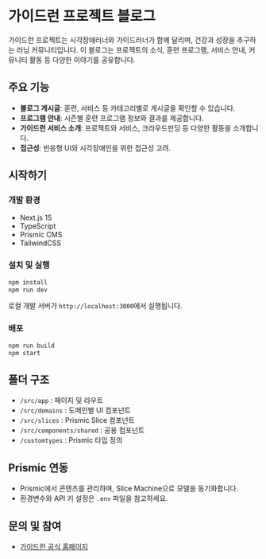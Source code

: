 # 가이드런 프로젝트 블로그

가이드런 프로젝트는 시각장애러너와 가이드러너가 함께 달리며, 건강과 성장을 추구하는 러닝 커뮤니티입니다. 이 블로그는 프로젝트의 소식, 훈련 프로그램, 서비스 안내, 커뮤니티 활동 등 다양한 이야기를 공유합니다.

## 주요 기능

- **블로그 게시글**: 훈련, 서비스 등 카테고리별로 게시글을 확인할 수 있습니다.
- **프로그램 안내**: 시즌별 훈련 프로그램 정보와 결과를 제공합니다.
- **가이드런 서비스 소개**: 프로젝트와 서비스, 크라우드펀딩 등 다양한 활동을 소개합니다.
- **접근성**: 반응형 UI와 시각장애인을 위한 접근성 고려.

## 시작하기

### 개발 환경

- Next.js 15
- TypeScript
- Prismic CMS
- TailwindCSS

### 설치 및 실행

```sh
npm install
npm run dev
```

로컬 개발 서버가 `http://localhost:3000`에서 실행됩니다.

### 배포

```sh
npm run build
npm start
```

## 폴더 구조

- `/src/app` : 페이지 및 라우트
- `/src/domains` : 도메인별 UI 컴포넌트
- `/src/slices` : Prismic Slice 컴포넌트
- `/src/components/shared` : 공용 컴포넌트
- `/customtypes` : Prismic 타입 정의

## Prismic 연동

- Prismic에서 콘텐츠를 관리하며, Slice Machine으로 모델을 동기화합니다.
- 환경변수와 API 키 설정은 `.env` 파일을 참고하세요.

## 문의 및 참여

- [가이드런 공식 홈페이지](https://guiderun.org)
